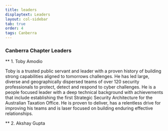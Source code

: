 ```yaml
---
title: leaders
displaytext: Leaders
layout: col-sidebar
tab: true
order: 4
tags: Canberra
---
```


### Canberra Chapter Leaders
** 1. Toby Amodio 

Toby is a trusted public servant and leader with a proven history of building strong capabilities aligned to tomorrows challenges. He has led large, diverse and geographically dispersed teams of over 120 security professionals to protect, detect and respond to cyber challenges. He is a people focused leader with a deep technical background with achievements that include establishing the first Strategic Security Architecture for the Australian Taxation Office. He is proven to deliver, has a relentless drive for improving his teams and is laser focused on building enduring effective relationships.


** 2. Akshay Gupta 

